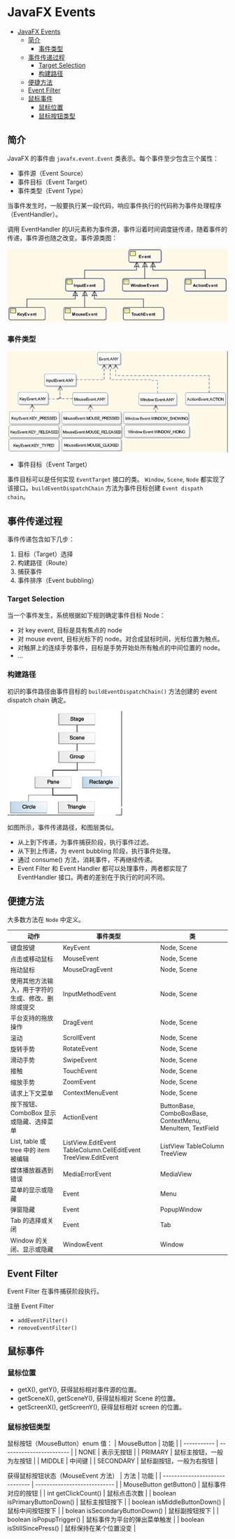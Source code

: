 # JavaFX Events

- [JavaFX Events](#javafx-events)
  - [简介](#%e7%ae%80%e4%bb%8b)
    - [事件类型](#%e4%ba%8b%e4%bb%b6%e7%b1%bb%e5%9e%8b)
  - [事件传递过程](#%e4%ba%8b%e4%bb%b6%e4%bc%a0%e9%80%92%e8%bf%87%e7%a8%8b)
    - [Target Selection](#target-selection)
    - [构建路径](#%e6%9e%84%e5%bb%ba%e8%b7%af%e5%be%84)
  - [便捷方法](#%e4%be%bf%e6%8d%b7%e6%96%b9%e6%b3%95)
  - [Event Filter](#event-filter)
  - [鼠标事件](#%e9%bc%a0%e6%a0%87%e4%ba%8b%e4%bb%b6)
    - [鼠标位置](#%e9%bc%a0%e6%a0%87%e4%bd%8d%e7%bd%ae)
    - [鼠标按钮类型](#%e9%bc%a0%e6%a0%87%e6%8c%89%e9%92%ae%e7%b1%bb%e5%9e%8b)

## 简介

JavaFX 的事件由 `javafx.event.Event` 类表示。每个事件至少包含三个属性：

- 事件源（Event Source）
- 事件目标（Event Target）
- 事件类型（Event Type）

当事件发生时，一般要执行某一段代码，响应事件执行的代码称为事件处理程序（EventHandler）。

调用 EventHandler 的UI元素称为事件源，事件沿着时间调度链传递，随着事件的传递，事件源也随之改变。事件源类图：

![Event Source](images/2019-06-05-18-33-11.png)

### 事件类型

![Event Type](images/2019-06-05-18-33-22.png)

- 事件目标（Event Target）

事件目标可以是任何实现 `EventTarget` 接口的类。 `Window`, `Scene`, `Node` 都实现了该接口。`buildEventDispatchChain` 方法为事件目标创建 `Event dispath chain`。

## 事件传递过程

事件传递包含如下几步：

1) 目标（Target）选择
2) 构建路径（Route）
3) 捕获事件
4) 事件排序（Event bubbling）

### Target Selection

当一个事件发生，系统根据如下规则确定事件目标 Node：

- 对 key event, 目标是具有焦点的 node
- 对 mouse event, 目标光标下的 node。对合成鼠标时间，光标位置为触点。
- 对触屏上的连续手势事件，目标是手势开始处所有触点的中间位置的 node。
- …

### 构建路径

初识的事件路径由事件目标的 `buildEventDispatchChain()` 方法创建的 event dispatch chain 确定。

![Route Construction](images/2019-06-05-18-34-29.png)

如图所示，事件传递路径，和图层类似。

- 从上到下传递，为事件捕获阶段，执行事件过滤。
- 从下到上传递，为 event bubbling 阶段，执行事件处理。
- 通过 consume() 方法，消耗事件，不再继续传递。
- Event Filter 和 Event Handler 都可以处理事件，两者都实现了 EventHandler 接口。两者的差别在于执行的时间不同。

## 便捷方法

大多数方法在 `Node` 中定义。

| 动作                                               | 事件类型                                                        | 类                                                         |
| -------------------------------------------------- | --------------------------------------------------------------- | ---------------------------------------------------------- |
| 键盘按键                                           | KeyEvent                                                        | Node, Scene                                                |
| 点击或移动鼠标                                     | MouseEvent                                                      | Node, Scene                                                |
| 拖动鼠标                                           | MouseDragEvent                                                  | Node, Scene                                                |
| 使用其他方法输入，用于字符的生成、修改、删除或提交 | InputMethodEvent                                                | Node, Scene                                                |
| 平台支持的拖放操作                                 | DragEvent                                                       | Node, Scene                                                |
| 滚动                                               | ScrollEvent                                                     | Node, Scene                                                |
| 旋转手势                                           | RotateEvent                                                     | Node, Scene                                                |
| 滑动手势                                           | SwipeEvent                                                      | Node, Scene                                                |
| 接触                                               | TouchEvent                                                      | Node, Scene                                                |
| 缩放手势                                           | ZoomEvent                                                       | Node, Scene                                                |
| 请求上下文菜单                                     | ContextMenuEvent                                                | Node, Scene                                                |
| 按下按钮、ComboBox 显示或隐藏、选择菜单            | ActionEvent                                                     | ButtonBase, ComboBoxBase, ContextMenu, MenuItem, TextField |
| List, table 或 tree 中的 item 被编辑               | ListView.EditEvent TableColumn.CellEditEvent TreeView.EditEvent | ListView  TableColumn  TreeView                            |
| 媒体播放器遇到错误                                 | MediaErrorEvent                                                 | MediaView                                                  |
| 菜单的显示或隐藏                                   | Event                                                           | Menu                                                       |
| 弹窗隐藏                                           | Event                                                           | PopupWindow                                                |
| Tab 的选择或关闭                                   | Event                                                           | Tab                                                        |
| Window 的关闭、显示或隐藏                          | WindowEvent                                                     | Window                                                     |

## Event Filter

Event Filter 在事件捕获阶段执行。

注册 Event Filter

- `addEventFilter()`
- `removeEventFilter()`

## 鼠标事件

### 鼠标位置

- getX(), getY(), 获得鼠标相对事件源的位置。
- getSceneX(), getSceneY(), 获得鼠标相对 Scene 的位置。
- getScreenX(), getScreenY(), 获得鼠标相对 screen 的位置。

### 鼠标按钮类型

鼠标按钮（MouseButton）enum 值：
| MouseButton | 功能                     |
| ----------- | ------------------------ |
| NONE        | 表示无按钮               |
| PRIMARY     | 鼠标主按钮，一般为左按钮 |
| MIDDLE      | 中间键                   |
| SECONDARY   | 鼠标副按钮，一般为右按钮 |

获得鼠标按钮状态（MouseEvent 方法）
| 方法                           | 功能                         |
| ------------------------------ | ---------------------------- |
| MouseButton getButton()        | 鼠标事件对应的按钮           |
| int getClickCount()            | 鼠标点击次数                 |
| boolean isPrimaryButtonDown()  | 鼠标主按钮按下               |
| boolean isMiddleButtonDown()   | 鼠标中间按钮按下             |
| bolean isSecondaryButtonDown() | 鼠标副按钮按下               |
| boolean isPopupTrigger()       | 鼠标事件为平台的弹出菜单触发 |
| boolean isStillSincePress()    | 鼠标保持在某个位置没变       |
